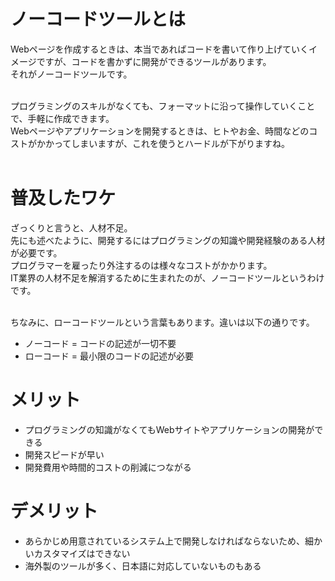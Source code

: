 # ノーコードツールとは
Webページを作成するときは、本当であればコードを書いて作り上げていくイメージですが、コードを書かずに開発ができるツールがあります。<br>
それがノーコードツールです。<br><br>

プログラミングのスキルがなくても、フォーマットに沿って操作していくことで、手軽に作成できます。<br>
Webページやアプリケーションを開発するときは、ヒトやお金、時間などのコストがかかってしまいますが、これを使うとハードルが下がりますね。<br><br>

# 普及したワケ
ざっくりと言うと、人材不足。<br>
先にも述べたように、開発するにはプログラミングの知識や開発経験のある人材が必要です。<br>
プログラマーを雇ったり外注するのは様々なコストがかかります。<br>
IT業界の人材不足を解消するために生まれたのが、ノーコードツールというわけです。<br><br>

ちなみに、ローコードツールという言葉もあります。違いは以下の通りです。<br>
- ノーコード = コードの記述が一切不要<br>
- ローコード = 最小限のコードの記述が必要<br>

# メリット
- プログラミングの知識がなくてもWebサイトやアプリケーションの開発ができる
- 開発スピードが早い
- 開発費用や時間的コストの削減につながる

# デメリット
- あらかじめ用意されているシステム上で開発しなければならないため、細かいカスタマイズはできない
- 海外製のツールが多く、日本語に対応していないものもある

